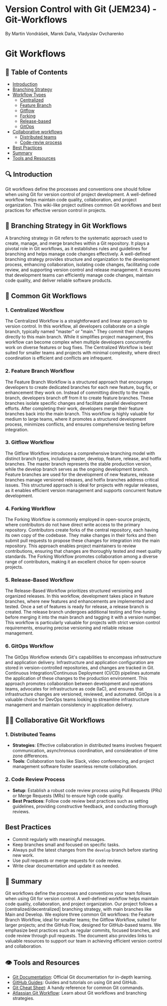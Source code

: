 # Version Control with Git (JEM234) - Git-Workflows
By Martin Vondrášek, Marek Daňa, Vladyslav Ovcharenko
# Git Workflows


## 📑 Table of Contents
- [Introduction](#-introduction)
- [Branching Strategy](#-branching-strategy)
- [Workflow Types](#workflow-types)
  - [Centralized]()
  - [Feature Branch](#feature-branch-workflow)
  - [Gitflow ](#gitflow-workflow)
  - [Forking]()
  - [Release-based]()
  - [GitOps]()
- [Collaborative workflows]()
  - [Distributed teams]()
  - [Code-reviw process]()
- [Best Practices](#best-practices)
- [Summary](#summary)
- [Tools and Resources](#tools-and-resources)

## 🔍 Introduction
Git workflows define the processes and conventions one should follow when using Git for version control of project development. A well-defined workflow helps maintain code quality, collaboration, and project organization. This wiki-like project outlines common Git workflows and best practices for effective version control in projects.

## 🌳 Branching Strategy in Git Workflows
A branching strategy in Git refers to the systematic approach used to create, manage, and merge branches within a Git repository. It plays a pivotal role in Git workflows, as it establishes rules and guidelines for branching and helps manage code changes effectively. A well-defined branching strategy provides structure and organization to the development process, enhancing collaboration, isolating code changes, facilitating code review, and supporting version control and release management. It ensures that development teams can efficiently manage code changes, maintain code quality, and deliver reliable software products.

## 🌊 Common Git Workflows

### 1. Centralized Workflow
The Centralized Workflow is a straightforward and linear approach to version control. In this workflow, all developers collaborate on a single branch, typically named "master" or "main." They commit their changes directly to this main branch. While it simplifies project management, this workflow can become complex when multiple developers concurrently work on diverse features or bug fixes. The Centralized Workflow is best suited for smaller teams and projects with minimal complexity, where direct coordination is efficient and conflicts are infrequent.

### 2. Feature Branch Workflow
The Feature Branch Workflow is a structured approach that encourages developers to create dedicated branches for each new feature, bug fix, or enhancement they work on. Instead of committing directly to the main branch, developers branch off from it to create feature branches. These branches isolate specific changes and facilitate parallel development efforts. After completing their work, developers merge their feature branches back into the main branch. This workflow is highly valuable for medium to large teams, where it promotes a structured development process, minimizes conflicts, and ensures comprehensive testing before integration.

### 3. Gitflow Workflow
The Gitflow Workflow introduces a comprehensive branching model with distinct branch types, including master, develop, feature, release, and hotfix branches. The master branch represents the stable production version, while the develop branch serves as the ongoing development branch. Feature branches are used for the development of new features, release branches manage versioned releases, and hotfix branches address critical issues. This structured approach is ideal for projects with regular releases, as it enables efficient version management and supports concurrent feature development.

### 4. Forking Workflow
The Forking Workflow is commonly employed in open-source projects, where contributors do not have direct write access to the primary repository. Contributors create forks of the central repository, each having its own copy of the codebase. They make changes in their forks and then submit pull requests to propose these changes for integration into the main repository. This approach enables project maintainers to review contributions, ensuring that changes are thoroughly tested and meet quality standards. The Forking Workflow promotes collaboration among a diverse range of contributors, making it an excellent choice for open-source projects.

### 5. Release-Based Workflow
The Release-Based Workflow prioritizes structured versioning and organized releases. In this workflow, development takes place in feature branches, where new features and enhancements are implemented and tested. Once a set of features is ready for release, a release branch is created. The release branch undergoes additional testing and fine-tuning before merging it into the main branch and tagging it with a version number. This workflow is particularly valuable for projects with strict version control requirements, ensuring precise versioning and reliable release management.

### 6. GitOps Workflow
The GitOps Workflow extends Git's capabilities to encompass infrastructure and application delivery. Infrastructure and application configuration are stored in version-controlled repositories, and changes are tracked in Git. Continuous Integration/Continuous Deployment (CI/CD) pipelines automate the application of these changes to the production environment. This approach promotes collaboration between development and operations teams, advocates for infrastructure as code (IaC), and ensures that infrastructure changes are versioned, reviewed, and automated. GitOps is a valuable choice for DevOps teams looking to streamline infrastructure management and maintain consistency in application delivery.

## 🤝🏿 Collaborative Git Workflows

### 1. Distributed Teams
- **Strategies**: Effective collaboration in distributed teams involves frequent communication, asynchronous coordination, and consideration of time zone differences.
- **Tools**: Collaboration tools like Slack, video conferencing, and project management software foster seamless remote collaboration.

### 2. Code Review Process
- **Setup**: Establish a robust code review process using Pull Requests (PRs) or Merge Requests (MRs) to ensure high code quality.
- **Best Practices**: Follow code review best practices such as setting guidelines, providing constructive feedback, and conducting thorough reviews.

## Best Practices
- Commit regularly with meaningful messages.
- Keep branches small and focused on specific tasks.
- Always pull the latest changes from the `develop` branch before starting new work.
- Use pull requests or merge requests for code review.
- Write clear documentation and update it as needed.
  
## 🏁 Summary
Git workflows define the processes and conventions your team follows when using Git for version control. A well-defined workflow helps maintain code quality, collaboration, and project organization. Our project follows a [centralized/decentralized] branching strategy, with main branches like Main and Develop. We explore three common Git workflows: the Feature Branch Workflow, ideal for smaller teams; the Gitflow Workflow, suited for larger projects; and the GitHub Flow, designed for GitHub-based teams. We emphasize best practices such as regular commits, focused branches, and code review through pull requests. The document also provides links to valuable resources to support our team in achieving efficient version control and collaboration.

## 👁️ Tools and Resources
- [Git Documentation](https://git-scm.com/doc): Official Git documentation for in-depth learning.
- [GitHub Guides](https://guides.github.com/): Guides and tutorials on using Git and GitHub.
- [Git Cheat Sheet](https://github.com/github/training-kit/blob/master/downloads/github-git-cheat-sheet.pdf): A handy reference for common Git commands.
- [Atlassian Git Workflow](https://www.atlassian.com/git): Learn about Git workflows and branching strategies.





